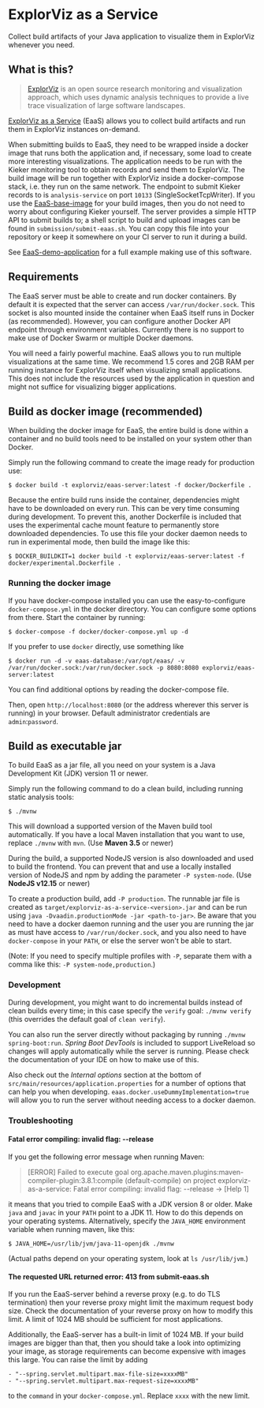 # ExplorViz as a Service

Collect build artifacts of your Java application to visualize them in ExplorViz whenever you need.

## What is this?

> [ExplorViz](https://www.explorviz.net/) is an open source research monitoring and visualization approach, which uses dynamic analysis techniques to provide a live trace visualization of large software landscapes.

[ExplorViz as a Service](https://github.com/Marco01809/EaaS-server) (EaaS) allows you to collect build artifacts and run them in ExplorViz instances on-demand.

When submitting builds to EaaS, they need to be wrapped inside a docker image that runs both the application and, if necessary, some load to create more interesting visualizations. The application needs to be run with the Kieker monitoring tool to obtain records and send them to ExplorViz. The build image will be run together with ExplorViz inside a docker-compose stack, i.e. they run on the same network. The endpoint to submit Kieker records to is `analysis-service` on port `10133` (SingleSocketTcpWriter).
If you use the [EaaS-base-image](https://github.com/Marco01809/EaaS-base-image) for your build images, then you do not need to worry about configuring Kieker yourself.
The server provides a simple HTTP API to submit builds to; a shell script to build and upload images can be found in `submission/submit-eaas.sh`. You can copy this file into your repository or keep it somewhere on your CI server to run it during a build.

See [EaaS-demo-application](https://github.com/Marco01809/EaaS-demo-application) for a full example making use of this software.

## Requirements

The EaaS server must be able to create and run docker containers. By default it is expected that the server can access `/var/run/docker.sock`. This socket is also mounted inside the container when EaaS itself runs in Docker (as recommended). However, you can configure another Docker API endpoint through environment variables. Currently there is no support to make use of Docker Swarm or multiple Docker daemons.

You will need a fairly powerful machine. EaaS allows you to run multiple visualizations at the same time. We recommend 1.5 cores and 2GB RAM per running instance for ExplorViz itself when visualizing small applications. This does not include the resources used by the application in question and might not suffice for visualizing bigger applications.

## Build as docker image (recommended)

When building the docker image for EaaS, the entire build is done within a container and no build tools need to be installed on your system other than Docker.

Simply run the following command to create the image ready for production use:

```
$ docker build -t explorviz/eaas-server:latest -f docker/Dockerfile .
```

Because the entire build runs inside the container, dependencies might have to be downloaded on every run. This can be very time consuming during development. To prevent this, another Dockerfile is included that uses the experimental cache mount feature to permanently store downloaded dependencies. To use this file your docker daemon needs to run in experimental mode, then build the image like this:

```
$ DOCKER_BUILDKIT=1 docker build -t explorviz/eaas-server:latest -f docker/experimental.Dockerfile .
```

### Running the docker image

If you have docker-compose installed you can use the easy-to-configure `docker-compose.yml` in the docker directory. You can configure some options from there. Start the container by running:

```
$ docker-compose -f docker/docker-compose.yml up -d
```

If you prefer to use `docker` directly, use something like

```
$ docker run -d -v eaas-database:/var/opt/eaas/ -v /var/run/docker.sock:/var/run/docker.sock -p 8080:8080 explorviz/eaas-server:latest
```

You can find additional options by reading the docker-compose file.

Then, open `http://localhost:8080` (or the address wherever this server is running) in your browser. Default administrator credentials are `admin`:`password`.

## Build as executable jar

To build EaaS as a jar file, all you need on your system is a Java Development Kit (JDK) version 11 or newer.

Simply run the following command to do a clean build, including running static analysis tools:

```
$ ./mvnw
```

This will download a supported version of the Maven build tool automatically. If you have a local Maven installation that you want to use, replace `./mvnw` with `mvn`. (Use **Maven 3.5** or newer)

During the build, a supported NodeJS version is also downloaded and used to build the frontend. You can prevent that and use a locally installed version of NodeJS and npm by adding the parameter `-P system-node`. (Use **NodeJS v12.15** or newer)

To create a production build, add `-P production`. The runnable jar file is created as `target/explorviz-as-a-service-<version>.jar` and can be run using `java -Dvaadin.productionMode -jar <path-to-jar>`. Be aware that you need to have a docker daemon running and the user you are running the jar as must have access to `/var/run/docker.sock`, and you also need to have `docker-compose` in your `PATH`, or else the server won't be able to start.

(Note: If you need to specify multiple profiles with `-P`, separate them with a comma like this: `-P system-node,production`.)

### Development

During development, you might want to do incremental builds instead of clean builds every time; in this case specify the `verify` goal: `./mvnw verify` (this overrides the default goal of `clean verify`).

You can also run the server directly without packaging by running `./mvnw spring-boot:run`. *Spring Boot DevTools* is included to support LiveReload so changes will apply automatically while the server is running. Please check the documentation of your IDE on how to make use of this.

Also check out the *Internal options* section at the bottom of `src/main/resources/application.properties` for a number of options that can help you when developing. `eaas.docker.useDummyImplementation=true` will allow you to run the server without needing access to a docker daemon.

### Troubleshooting

#### Fatal error compiling: invalid flag: --release

If you get the following error message when running Maven:

> [ERROR] Failed to execute goal org.apache.maven.plugins:maven-compiler-plugin:3.8.1:compile (default-compile) on project explorviz-as-a-service: Fatal error compiling: invalid flag: --release -> [Help 1]

it means that you tried to compile EaaS with a JDK version 8 or older. Make `java` and `javac` in your `PATH` point to a JDK 11. How to do this depends on your operating systems. Alternatively, specify the `JAVA_HOME` environment variable when running maven, like this:

```
$ JAVA_HOME=/usr/lib/jvm/java-11-openjdk ./mvnw
```

(Actual paths depend on your operating system, look at `ls /usr/lib/jvm`.)

#### The requested URL returned error: 413 from submit-eaas.sh

If you run the EaaS-server behind a reverse proxy (e.g. to do TLS termination) then your reverse proxy might limit the maximum request body size. Check the documentation of your reverse proxy on how to modify this limit. A limit of 1024 MB should be sufficient for most applications.

Additionally, the EaaS-server has a built-in limit of 1024 MB. If your build images are bigger than that, then you should take a look into optimizing your image, as storage requirements can become expensive with images this large. You can raise the limit by adding

```
- "--spring.servlet.multipart.max-file-size=xxxxMB"
- "--spring.servlet.multipart.max-request-size=xxxxMB"
```

to the `command` in your `docker-compose.yml`. Replace `xxxx` with the new limit.
